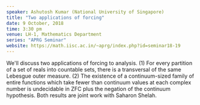 ```yaml
---
speaker: Ashutosh Kumar (National University of Singapore)
title: "Two applications of forcing"
date: 9 October, 2018
time: 3:30 pm
venue: LH-1, Mathematics Department
series: "APRG Seminar"
website: https://math.iisc.ac.in/~aprg/index.php?id=seminar18-19
---
```


We'll discuss two applications of forcing to analysis. (1) For every partition of a set of reals into countable sets, there is a transversal of the same Lebesgue outer measure. (2) The existence of a continuum-sized family of entire functions which take fewer than continuum values at each complex number is undecidable in ZFC plus the negation of the continuum hypothesis. Both results are joint work with Saharon Shelah.
